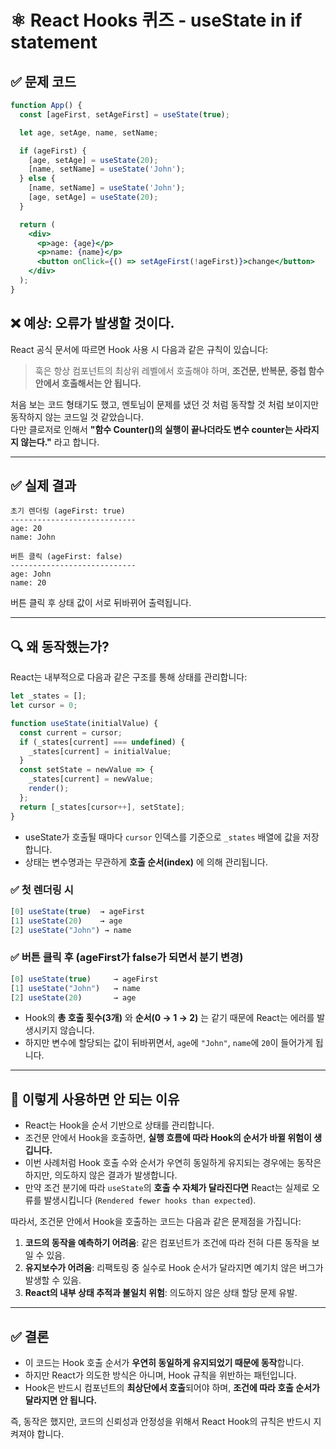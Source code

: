 # ⚛️ React Hooks 퀴즈 - useState in if statement

## ✅ 문제 코드

```jsx
function App() {
  const [ageFirst, setAgeFirst] = useState(true);

  let age, setAge, name, setName;

  if (ageFirst) {
    [age, setAge] = useState(20);
    [name, setName] = useState('John');
  } else {
    [name, setName] = useState('John');
    [age, setAge] = useState(20);
  }

  return (
    <div>
      <p>age: {age}</p>
      <p>name: {name}</p>
      <button onClick={() => setAgeFirst(!ageFirst)}>change</button>
    </div>
  );
}
```

## ❌ 예상: 오류가 발생할 것이다.

React 공식 문서에 따르면 Hook 사용 시 다음과 같은 규칙이 있습니다:

> 훅은 항상 컴포넌트의 최상위 레벨에서 호출해야 하며, **조건문, 반복문, 중첩 함수 안에서 호출해서는 안 됩니다.**

처음 보는 코드 형태기도 했고, 멘토님이 문제를 냈던 것 처럼 동작할 것 처럼 보이지만 동작하지 않는 코드일 것 같았습니다.<br/>
다만 클로저로 인해서 **"함수 Counter()의 실행이 끝나더라도 변수 counter는 사라지지 않는다."** 라고 합니다.

---

## ✅ 실제 결과

```plaintext
초기 렌더링 (ageFirst: true)
----------------------------
age: 20
name: John

버튼 클릭 (ageFirst: false)
----------------------------
age: John
name: 20
```

버튼 클릭 후 상태 값이 서로 뒤바뀌어 출력됩니다.

---

## 🔍 왜 동작했는가?

React는 내부적으로 다음과 같은 구조를 통해 상태를 관리합니다:

```js
let _states = [];
let cursor = 0;

function useState(initialValue) {
  const current = cursor;
  if (_states[current] === undefined) {
    _states[current] = initialValue;
  }
  const setState = newValue => {
    _states[current] = newValue;
    render();
  };
  return [_states[cursor++], setState];
}
```

- useState가 호출될 때마다 `cursor` 인덱스를 기준으로 `_states` 배열에 값을 저장합니다.
- 상태는 변수명과는 무관하게 **호출 순서(index)** 에 의해 관리됩니다.

### ✅ 첫 렌더링 시

```js
[0] useState(true)  → ageFirst
[1] useState(20)    → age
[2] useState("John") → name
```

### ✅ 버튼 클릭 후 (ageFirst가 false가 되면서 분기 변경)

```js
[0] useState(true)     → ageFirst
[1] useState("John")   → name
[2] useState(20)       → age
```

- Hook의 **총 호출 횟수(3개)** 와 **순서(0 → 1 → 2)** 는 같기 때문에 React는 에러를 발생시키지 않습니다.
- 하지만 변수에 할당되는 값이 뒤바뀌면서, `age`에 `"John"`, `name`에 `20`이 들어가게 됩니다.

---

## 🚫 이렇게 사용하면 안 되는 이유

- React는 Hook을 순서 기반으로 상태를 관리합니다.
- 조건문 안에서 Hook을 호출하면, **실행 흐름에 따라 Hook의 순서가 바뀔 위험이 생깁니다.**
- 이번 사례처럼 Hook 호출 수와 순서가 우연히 동일하게 유지되는 경우에는 동작은 하지만, 의도하지 않은 결과가 발생합니다.
- 만약 조건 분기에 따라 `useState`의 **호출 수 자체가 달라진다면** React는 실제로 오류를 발생시킵니다 (`Rendered fewer hooks than expected`).

따라서, 조건문 안에서 Hook을 호출하는 코드는 다음과 같은 문제점을 가집니다:

1. **코드의 동작을 예측하기 어려움**: 같은 컴포넌트가 조건에 따라 전혀 다른 동작을 보일 수 있음.
2. **유지보수가 어려움**: 리팩토링 중 실수로 Hook 순서가 달라지면 예기치 않은 버그가 발생할 수 있음.
3. **React의 내부 상태 추적과 불일치 위험**: 의도하지 않은 상태 할당 문제 유발.

---

## ✅ 결론

- 이 코드는 Hook 호출 순서가 **우연히 동일하게 유지되었기 때문에 동작**합니다.
- 하지만 React가 의도한 방식은 아니며, Hook 규칙을 위반하는 패턴입니다.
- Hook은 반드시 컴포넌트의 **최상단에서 호출**되어야 하며, **조건에 따라 호출 순서가 달라지면 안 됩니다.**

즉, 동작은 했지만, 코드의 신뢰성과 안정성을 위해서 React Hook의 규칙은 반드시 지켜져야 합니다.
